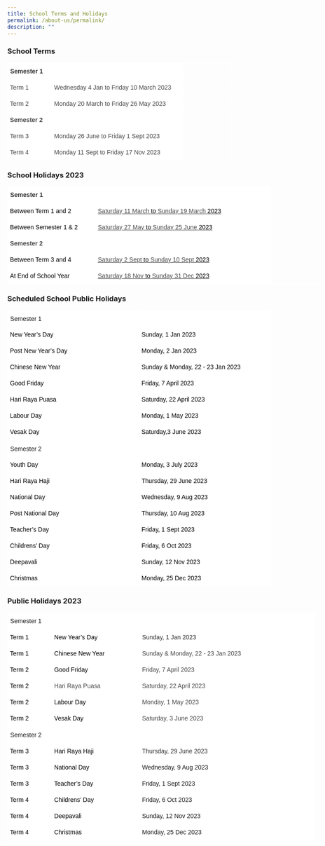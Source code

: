 ```yaml
---
title: School Terms and Holidays
permalink: /about-us/permalink/
description: ""
---
```

### School Terms

<style type="text/css">
.tg  {border-collapse:collapse;border-spacing:0;margin:0px auto;}
.tg td{border-color:black;border-style:solid;border-width:1px;font-family:Arial, sans-serif;font-size:14px;
  overflow:hidden;padding:10px 5px;word-break:normal;}
.tg th{border-color:black;border-style:solid;border-width:1px;font-family:Arial, sans-serif;font-size:14px;
  font-weight:normal;overflow:hidden;padding:10px 5px;word-break:normal;}
.tg .tg-zv4m{border-color:#ffffff;text-align:left;vertical-align:top}
.tg .tg-oaxy{background-color:#FFF;border-color:#ffffff;color:#484848;font-weight:bold;text-align:left;vertical-align:top}
.tg .tg-6k18{background-color:#FFF;border-color:#ffffff;color:#323232;font-weight:bold;position:-webkit-sticky;position:sticky;
  text-align:left;top:-1px;vertical-align:top;will-change:transform}
.tg .tg-dost{border-color:#ffffff;position:-webkit-sticky;position:sticky;text-align:left;top:-1px;vertical-align:top;
  will-change:transform}
.tg .tg-t4sp{background-color:#FFF;border-color:#ffffff;color:#484848;text-align:left;vertical-align:top}
</style>
<table style="undefined;table-layout: fixed; width: 512px" class="tg">
<colgroup>
<col style="width: 101px">
<col style="width: 301px">
<col style="width: 110px">
</colgroup>
<thead>
  <tr>
    <th colspan="2" class="tg-6k18"><span style="font-weight:bold;color:#323232">Semester 1</span></th>
    <th class="tg-dost"></th>
  </tr>
</thead>
<tbody>
  <tr>
    <td class="tg-t4sp">Term 1</td>
    <td class="tg-t4sp">Wednesday 4 Jan to Friday 10 March 2023</td>
    <td class="tg-zv4m"></td>
  </tr>
  <tr>
    <td class="tg-t4sp">Term 2</td>
    <td class="tg-t4sp">Monday 20 March to Friday 26 May 2023</td>
    <td class="tg-zv4m"></td>
  </tr>
  <tr>
    <td colspan="2" class="tg-oaxy"><span style="font-weight:bold">Semester 2</span></td>
    <td class="tg-zv4m"></td>
  </tr>
  <tr>
    <td class="tg-t4sp">Term 3</td>
    <td class="tg-t4sp">Monday 26 June to Friday 1 Sept 2023</td>
    <td class="tg-zv4m"></td>
  </tr>
  <tr>
    <td class="tg-t4sp">Term 4</td>
    <td class="tg-t4sp">Monday 11 Sept to Friday 17 Nov 2023</td>
    <td class="tg-zv4m"></td>
  </tr>
</tbody>
</table>

### School Holidays 2023
<style type="text/css">
.tg  {border-collapse:collapse;border-spacing:0;margin:0px auto;}
.tg td{border-color:black;border-style:solid;border-width:1px;font-family:Arial, sans-serif;font-size:14px;
  overflow:hidden;padding:10px 5px;word-break:normal;}
.tg th{border-color:black;border-style:solid;border-width:1px;font-family:Arial, sans-serif;font-size:14px;
  font-weight:normal;overflow:hidden;padding:10px 5px;word-break:normal;}
.tg .tg-mrw1{background-color:#FFF;border-color:#ffffff;color:#484848;text-align:left;text-decoration:underline;vertical-align:top}
.tg .tg-zv4m{border-color:#ffffff;text-align:left;vertical-align:top}
.tg .tg-oaxy{background-color:#FFF;border-color:#ffffff;color:#484848;font-weight:bold;text-align:left;vertical-align:top}
.tg .tg-6k18{background-color:#FFF;border-color:#ffffff;color:#323232;font-weight:bold;position:-webkit-sticky;position:sticky;
  text-align:left;top:-1px;vertical-align:top;will-change:transform}
.tg .tg-dost{border-color:#ffffff;position:-webkit-sticky;position:sticky;text-align:left;top:-1px;vertical-align:top;
  will-change:transform}
.tg .tg-t4sp{background-color:#FFF;border-color:#ffffff;color:#484848;text-align:left;vertical-align:top}
</style>
<table style="undefined;table-layout: fixed; width: 712px" class="tg">
<colgroup>
<col style="width: 201px">
<col style="width: 401px">
<col style="width: 110px">
</colgroup>
<thead>
  <tr>
    <th colspan="2" class="tg-6k18"><span style="font-weight:bold;color:#323232">Semester 1</span></th>
    <th class="tg-dost"></th>
  </tr>
</thead>
<tbody>
  <tr>
    <td class="tg-t4sp"><span style="font-weight:400;font-style:inherit;color:#000">Between Term 1 and 2</span></td>
    <td class="tg-mrw1"><span style="text-decoration:underline;background-color:#FFF">Saturday 11 March</span> <span style="font-weight:400;font-style:inherit;color:#000">to</span> <span style="text-decoration:underline;background-color:#FFF">Sunday 19 March</span> <span style="font-weight:400;font-style:inherit;color:#000">2023</span></td>
    <td class="tg-zv4m"></td>
  </tr>
  <tr>
    <td class="tg-t4sp"><span style="font-weight:400;font-style:inherit;color:#000">Between Semester 1 &amp; 2</span></td>
    <td class="tg-mrw1"><span style="text-decoration:underline;background-color:#FFF">Saturday 27 May</span> <span style="font-weight:400;font-style:inherit;color:#000">to</span> <span style="text-decoration:underline;background-color:#FFF">Sunday 25 June</span> <span style="font-weight:400;font-style:inherit;color:#000">2023</span></td>
    <td class="tg-zv4m"></td>
  </tr>
  <tr>
    <td colspan="2" class="tg-oaxy"><span style="font-weight:bold">Semester 2</span></td>
    <td class="tg-zv4m"></td>
  </tr>
  <tr>
    <td class="tg-t4sp"><span style="font-weight:400;font-style:inherit;color:#000">Between Term 3 and 4</span></td>
    <td class="tg-mrw1"><span style="text-decoration:underline;background-color:#FFF">Saturday 2 Sept</span> <span style="font-weight:400;font-style:inherit;color:#000">to</span> <span style="text-decoration:underline;background-color:#FFF">Sunday 10 Sept</span> <span style="font-weight:400;font-style:inherit;color:#000">2023</span></td>
    <td class="tg-zv4m"></td>
  </tr>
  <tr>
    <td class="tg-t4sp"><span style="font-weight:400;font-style:inherit;color:#000">At End of School Year</span></td>
    <td class="tg-mrw1"><span style="text-decoration:underline;background-color:#FFF">Saturday 18 Nov</span> <span style="font-weight:400;font-style:inherit;color:#000">to</span> <span style="text-decoration:underline;background-color:#FFF">Sunday 31 Dec</span> <span style="font-weight:400;font-style:inherit;color:#000">2023</span></td>
    <td class="tg-zv4m"></td>
  </tr>
</tbody>
</table>

### Scheduled School Public Holidays
<style type="text/css">
.tg  {border-collapse:collapse;border-spacing:0;margin:0px auto;}
.tg td{border-color:black;border-style:solid;border-width:1px;font-family:Arial, sans-serif;font-size:14px;
  overflow:hidden;padding:10px 5px;word-break:normal;}
.tg th{border-color:black;border-style:solid;border-width:1px;font-family:Arial, sans-serif;font-size:14px;
  font-weight:normal;overflow:hidden;padding:10px 5px;word-break:normal;}
.tg .tg-x5ly{background-color:#ffffff;border-color:#ffffff;position:-webkit-sticky;position:sticky;text-align:left;top:-1px;
  vertical-align:top;will-change:transform}
.tg .tg-s9yu{background-color:#ffffff;border-color:#ffffff;color:#323232;text-align:left;vertical-align:top}
.tg .tg-oxg6{background-color:#ffffff;border-color:#ffffff;color:#484848;font-weight:bold;text-align:left;vertical-align:top}
.tg .tg-wgzr{background-color:#ffffff;border-color:#ffffff;color:#484848;text-align:left;vertical-align:top}
</style>
<table style="undefined;table-layout: fixed; width: 602px" class="tg">
<colgroup>
<col style="width: 301px">
<col style="width: 301px">
</colgroup>
<thead>
  <tr>
    <th class="tg-x5ly">Semester 1</th>
    <th class="tg-x5ly"></th>
  </tr>
</thead>
<tbody>
  <tr>
    <td class="tg-s9yu"><span style="font-weight:400;font-style:inherit;color:#000">New Year’s Day</span></td>
    <td class="tg-s9yu"><span style="font-weight:400;font-style:inherit;color:#000">Sunday, 1 Jan 2023</span></td>
  </tr>
  <tr>
    <td class="tg-s9yu"><span style="font-weight:400;font-style:inherit;color:#000">Post New Year’s Day</span></td>
    <td class="tg-s9yu"><span style="font-weight:400;font-style:inherit;color:#000">Monday, 2 Jan 2023</span></td>
  </tr>
  <tr>
    <td class="tg-oxg6"><span style="font-weight:400;font-style:inherit;color:#000">Chinese New Year</span></td>
    <td class="tg-oxg6"><span style="font-weight:400;font-style:inherit;color:#000">Sunday &amp; Monday, 22 - 23 Jan 2023</span></td>
  </tr>
  <tr>
    <td class="tg-wgzr"><span style="font-weight:400;font-style:inherit;color:#000">Good Friday</span></td>
    <td class="tg-wgzr"><span style="font-weight:400;font-style:inherit;color:#000">Friday, 7 April 2023</span></td>
  </tr>
  <tr>
    <td class="tg-wgzr"><span style="font-weight:400;font-style:inherit;color:#000">Hari Raya Puasa</span></td>
    <td class="tg-wgzr"><span style="font-weight:400;font-style:inherit;color:#000">Saturday, 22 April 2023</span></td>
  </tr>
  <tr>
    <td class="tg-oxg6"><span style="font-weight:400;font-style:inherit;color:#000">Labour Day</span></td>
    <td class="tg-oxg6"><span style="font-weight:400;font-style:inherit;color:#000">Monday, 1 May 2023</span></td>
  </tr>
  <tr>
    <td class="tg-wgzr"><span style="font-weight:400;font-style:inherit;color:#000">Vesak Day</span></td>
    <td class="tg-wgzr"><span style="font-weight:400;font-style:inherit;color:#000">Saturday,3 June 2023</span></td>
  </tr>
</tbody>
</table>

<style type="text/css">
.tg  {border-collapse:collapse;border-spacing:0;margin:0px auto;}
.tg td{border-color:black;border-style:solid;border-width:1px;font-family:Arial, sans-serif;font-size:14px;
  overflow:hidden;padding:10px 5px;word-break:normal;}
.tg th{border-color:black;border-style:solid;border-width:1px;font-family:Arial, sans-serif;font-size:14px;
  font-weight:normal;overflow:hidden;padding:10px 5px;word-break:normal;}
.tg .tg-x5ly{background-color:#ffffff;border-color:#ffffff;position:-webkit-sticky;position:sticky;text-align:left;top:-1px;
  vertical-align:top;will-change:transform}
.tg .tg-oaxy{background-color:#FFF;border-color:#ffffff;color:#484848;font-weight:bold;text-align:left;vertical-align:top}
.tg .tg-f47c{background-color:#FFF;border-color:#ffffff;color:#323232;text-align:left;vertical-align:top}
.tg .tg-t4sp{background-color:#FFF;border-color:#ffffff;color:#484848;text-align:left;vertical-align:top}
.tg .tg-wgzr{background-color:#ffffff;border-color:#ffffff;color:#484848;text-align:left;vertical-align:top}
</style>
<table style="undefined;table-layout: fixed; width: 602px" class="tg">
<colgroup>
<col style="width: 301px">
<col style="width: 301px">
</colgroup>
<thead>
  <tr>
    <th class="tg-x5ly">Semester 2</th>
    <th class="tg-x5ly"></th>
  </tr>
</thead>
<tbody>
  <tr>
    <td class="tg-f47c"><span style="font-weight:400;font-style:inherit;color:#000">Youth Day</span></td>
    <td class="tg-f47c"><span style="font-weight:400;font-style:inherit;color:#000">Monday, 3 July 2023</span></td>
  </tr>
  <tr>
    <td class="tg-f47c"><span style="font-weight:400;font-style:inherit;color:#000">Hari Raya Haji</span></td>
    <td class="tg-f47c"><span style="font-weight:400;font-style:inherit;color:#000">Thursday, 29 June 2023</span></td>
  </tr>
  <tr>
    <td class="tg-f47c"><span style="font-weight:400;font-style:inherit;color:#000">National Day</span></td>
    <td class="tg-f47c"><span style="font-weight:400;font-style:inherit;color:#000">Wednesday, 9 Aug 2023</span></td>
  </tr>
  <tr>
    <td class="tg-oaxy"><span style="font-weight:400;font-style:inherit;color:#000">Post National Day</span></td>
    <td class="tg-oaxy"><span style="font-weight:400;font-style:inherit;color:#000">Thursday, 10 Aug 2023</span></td>
  </tr>
  <tr>
    <td class="tg-t4sp"><span style="font-weight:400;font-style:inherit;color:#000">Teacher’s Day</span></td>
    <td class="tg-t4sp"><span style="font-weight:400;font-style:inherit;color:#000">Friday, 1 Sept 2023</span></td>
  </tr>
  <tr>
    <td class="tg-t4sp"><span style="font-weight:400;font-style:inherit;color:#000">Childrens’ Day</span></td>
    <td class="tg-t4sp"><span style="font-weight:400;font-style:inherit;color:#000">Friday, 6 Oct 2023</span></td>
  </tr>
  <tr>
    <td class="tg-oaxy"><span style="font-weight:400;font-style:inherit;color:#000">Deepavali</span></td>
    <td class="tg-oaxy"><span style="font-weight:400;font-style:inherit;color:#000">Sunday, 12 Nov 2023</span></td>
  </tr>
  <tr>
    <td class="tg-wgzr"><span style="font-weight:400;font-style:inherit;color:#000">Christmas</span></td>
    <td class="tg-wgzr"><span style="font-weight:400;font-style:inherit;color:#000">Monday, 25 Dec 2023</span></td>
  </tr>
</tbody>
</table>

### Public Holidays 2023
<style type="text/css">
.tg  {border-collapse:collapse;border-spacing:0;margin:0px auto;}
.tg td{border-color:black;border-style:solid;border-width:1px;font-family:Arial, sans-serif;font-size:14px;
  overflow:hidden;padding:10px 5px;word-break:normal;}
.tg th{border-color:black;border-style:solid;border-width:1px;font-family:Arial, sans-serif;font-size:14px;
  font-weight:normal;overflow:hidden;padding:10px 5px;word-break:normal;}
.tg .tg-x5ly{background-color:#ffffff;border-color:#ffffff;position:-webkit-sticky;position:sticky;text-align:left;top:-1px;
  vertical-align:top;will-change:transform}
.tg .tg-oaxy{background-color:#FFF;border-color:#ffffff;color:#484848;font-weight:bold;text-align:left;vertical-align:top}
.tg .tg-f47c{background-color:#FFF;border-color:#ffffff;color:#323232;text-align:left;vertical-align:top}
.tg .tg-t4sp{background-color:#FFF;border-color:#ffffff;color:#484848;text-align:left;vertical-align:top}
</style>
<table style="undefined;table-layout: fixed; width: 703px" class="tg">
<colgroup>
<col style="width: 101px">
<col style="width: 201px">
<col style="width: 401px">
</colgroup>
<thead>
  <tr>
    <th class="tg-x5ly">Semester 1</th>
    <th class="tg-x5ly"></th>
    <th class="tg-x5ly"></th>
  </tr>
</thead>
<tbody>
  <tr>
    <td class="tg-f47c"><span style="font-weight:400;font-style:inherit;color:#000">Term 1</span></td>
    <td class="tg-f47c"><span style="font-weight:400;font-style:inherit;color:#000">New Year’s Day</span></td>
    <td class="tg-f47c"><span style="font-weight:normal;color:#323232;background-color:#FFF">Sunday, 1 Jan 2023</span></td>
  </tr>
  <tr>
    <td class="tg-oaxy"><span style="font-weight:400;font-style:inherit;color:#000">Term 1</span></td>
    <td class="tg-oaxy"><span style="font-weight:400;font-style:inherit;color:#000">Chinese New Year</span></td>
    <td class="tg-t4sp"><span style="background-color:#FFF">Sunday &amp; Monday, 22 - 23 Jan 2023</span></td>
  </tr>
  <tr>
    <td class="tg-t4sp"><span style="font-weight:400;font-style:inherit;color:#000">Term 2</span></td>
    <td class="tg-t4sp"><span style="font-weight:400;font-style:inherit;color:#000">Good Friday</span></td>
    <td class="tg-t4sp"><span style="background-color:#FFF">Friday, 7 April 2023</span></td>
  </tr>
  <tr>
    <td class="tg-t4sp"><span style="font-weight:400;font-style:inherit;color:#000">Term 2</span></td>
    <td class="tg-t4sp"><span style="font-weight:inherit;font-style:inherit;background-color:initial">Hari Raya Puasa</span></td>
    <td class="tg-t4sp"><span style="background-color:#FFF">Saturday, 22 April 2023</span></td>
  </tr>
  <tr>
    <td class="tg-oaxy"><span style="font-weight:400;font-style:inherit;color:#000">Term 2</span></td>
    <td class="tg-oaxy"><span style="font-weight:400;font-style:inherit;color:#000">Labour Day</span></td>
    <td class="tg-t4sp"><span style="background-color:#FFF">Monday, 1 May 2023</span></td>
  </tr>
  <tr>
    <td class="tg-t4sp"><span style="font-weight:400;font-style:inherit;color:#000">Term 2</span></td>
    <td class="tg-t4sp"><span style="font-weight:400;font-style:inherit;color:#000">Vesak Day</span></td>
    <td class="tg-t4sp"><span style="font-weight:inherit;font-style:inherit;background-color:initial">Saturday, 3 June 2023</span></td>
  </tr>
</tbody>
</table>

<style type="text/css">
.tg  {border-collapse:collapse;border-spacing:0;margin:0px auto;}
.tg td{border-color:black;border-style:solid;border-width:1px;font-family:Arial, sans-serif;font-size:14px;
  overflow:hidden;padding:10px 5px;word-break:normal;}
.tg th{border-color:black;border-style:solid;border-width:1px;font-family:Arial, sans-serif;font-size:14px;
  font-weight:normal;overflow:hidden;padding:10px 5px;word-break:normal;}
.tg .tg-shyv{background-color:#FFF;border-color:#ffffff;color:#323232;font-weight:bold;text-align:left;vertical-align:top}
.tg .tg-x5ly{background-color:#ffffff;border-color:#ffffff;position:-webkit-sticky;position:sticky;text-align:left;top:-1px;
  vertical-align:top;will-change:transform}
.tg .tg-oaxy{background-color:#FFF;border-color:#ffffff;color:#484848;font-weight:bold;text-align:left;vertical-align:top}
.tg .tg-f47c{background-color:#FFF;border-color:#ffffff;color:#323232;text-align:left;vertical-align:top}
.tg .tg-jjsp{background-color:#FFF;border-color:#ffffff;text-align:left;vertical-align:top}
.tg .tg-t4sp{background-color:#FFF;border-color:#ffffff;color:#484848;text-align:left;vertical-align:top}
</style>
<table style="undefined;table-layout: fixed; width: 703px" class="tg">
<colgroup>
<col style="width: 101px">
<col style="width: 201px">
<col style="width: 401px">
</colgroup>
<thead>
  <tr>
    <th class="tg-x5ly">Semester 2</th>
    <th class="tg-x5ly"></th>
    <th class="tg-x5ly"></th>
  </tr>
</thead>
<tbody>
  <tr>
    <td class="tg-f47c"><span style="font-weight:400;font-style:inherit;color:#000">Term 3</span></td>
    <td class="tg-f47c"><span style="font-weight:400;font-style:inherit;color:#000">Hari Raya Haji</span></td>
    <td class="tg-f47c"><span style="font-weight:inherit;font-style:inherit;background-color:initial">Thursday, 29 June 2023</span></td>
  </tr>
  <tr>
    <td class="tg-shyv"><span style="font-weight:400;font-style:inherit;color:#000">Term 3</span></td>
    <td class="tg-shyv"><span style="font-weight:400;font-style:inherit;color:#000">National Day</span></td>
    <td class="tg-jjsp"><span style="font-weight:inherit;font-style:inherit;background-color:initial">Wednesday, 9 Aug 2023</span></td>
  </tr>
  <tr>
    <td class="tg-f47c"><span style="font-weight:400;font-style:inherit;color:#000">Term 3</span></td>
    <td class="tg-f47c"><span style="font-weight:400;font-style:inherit;color:#000">Teacher’s Day</span></td>
    <td class="tg-jjsp"><span style="font-weight:inherit;font-style:inherit;background-color:initial">Friday, 1 Sept 2023</span></td>
  </tr>
  <tr>
    <td class="tg-t4sp"><span style="font-weight:400;font-style:inherit;color:#000">Term 4</span></td>
    <td class="tg-t4sp"><span style="font-weight:400;font-style:inherit;color:#000">Childrens’ Day</span></td>
    <td class="tg-jjsp"><span style="font-weight:inherit;font-style:inherit;background-color:initial">Friday, 6 Oct 2023</span></td>
  </tr>
  <tr>
    <td class="tg-oaxy"><span style="font-weight:400;font-style:inherit;color:#000">Term 4</span></td>
    <td class="tg-oaxy"><span style="font-weight:400;font-style:inherit;color:#000">Deepavali</span></td>
    <td class="tg-jjsp"><span style="font-weight:inherit;font-style:inherit;background-color:initial">Sunday, 12 Nov 2023</span></td>
  </tr>
  <tr>
    <td class="tg-t4sp"><span style="font-weight:400;font-style:inherit;color:#000">Term 4</span></td>
    <td class="tg-t4sp"><span style="font-weight:400;font-style:inherit;color:#000">Christmas</span></td>
    <td class="tg-jjsp"><span style="font-weight:inherit;font-style:inherit;background-color:initial">Monday, 25 Dec 2023</span></td>
  </tr>
</tbody>
</table>